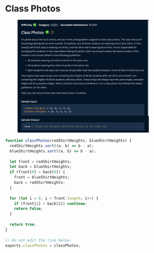 # Class Photos

<figure><img src="../../../.gitbook/assets/Screenshot 2023-01-20 at 18.57.59.png" alt=""><figcaption></figcaption></figure>

```javascript
function classPhotos(redShirtHeights, blueShirtHeights) {
  redShirtHeights.sort((a, b) => b - a);
  blueShirtHeights.sort((a, b) => b - a);

  let front = redShirtHeights;
  let back = blueShirtHeights;
  if (front[0] > back[0]) {
    front = blueShirtHeights;
    back = redShirtHeights;
  }

  for (let i = 0; i < front.length; i++) {
    if (front[i] < back[i]) continue;
    return false;
  }
  
  return true;
}

// Do not edit the line below.
exports.classPhotos = classPhotos;
```
